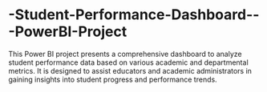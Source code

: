 # -Student-Performance-Dashboard---PowerBI-Project
This Power BI project presents a comprehensive dashboard to analyze student performance data based on various academic and departmental metrics. It is designed to assist educators and academic administrators in gaining insights into student progress and performance trends.
